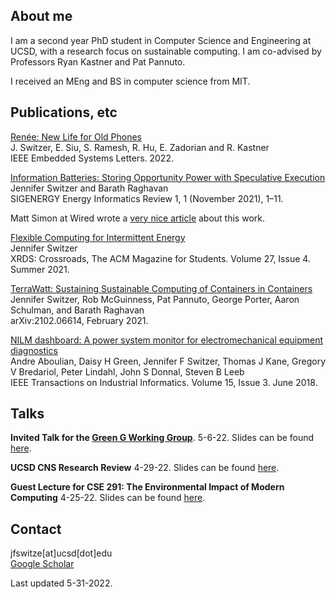 ## About me
I am a second year PhD student in Computer Science and Engineering at UCSD, with a research focus on sustainable computing. I am co-advised by Professors Ryan Kastner and Pat Pannuto. 

I received an MEng and BS in computer science from MIT.

## Publications, etc 

[Renée: New Life for Old Phones](https://ieeexplore.ieee.org/document/9695989)<br/>
J. Switzer, E. Siu, S. Ramesh, R. Hu, E. Zadorian and R. Kastner<br/>
IEEE Embedded Systems Letters. 2022.

[Information Batteries: Storing Opportunity Power with Speculative Execution](https://dl.acm.org/doi/abs/10.1145/3508467.3508468)<br/>
Jennifer Switzer and Barath Raghavan<br/>
SIGENERGY Energy Informatics Review 1, 1 (November 2021), 1–11.

Matt Simon at Wired wrote a [very nice article](https://www.wired.com/story/maybe-green-energy-needs-information-batteries-too/) about this work.

[Flexible Computing for Intermittent Energy](https://dl.acm.org/doi/pdf/10.1145/3466861)<br/>
Jennifer Switzer<br/>
XRDS: Crossroads, The ACM Magazine for Students. Volume 27, Issue 4. Summer 2021.

[TerraWatt: Sustaining Sustainable Computing of Containers in Containers](https://arxiv.org/abs/2102.06614)<br/>
Jennifer Switzer, Rob McGuinness, Pat Pannuto, George Porter, Aaron Schulman, and Barath Raghavan<br/>
arXiv:2102.06614, February 2021.

[NILM dashboard: A power system monitor for electromechanical equipment diagnostics](https://ieeexplore.ieee.org/abstract/document/8371632)<br/>
Andre Aboulian, Daisy H Green, Jennifer F Switzer, Thomas J Kane, Gregory V Bredariol, Peter Lindahl, John S Donnal, Steven B Leeb<br/>
IEEE Transactions on Industrial Informatics. Volume 15, Issue 3. June 2018.

## Talks
**Invited Talk for the [Green G Working Group](https://nextgalliance.org/working_group/green-g/)**. 5-6-22.
Slides can be found [here](https://github.com/jfswitzer/jenniferswitzer.com/blob/main/documents/15_minute_talk_jfs.pdf).<br/>

**UCSD CNS Research Review** 4-29-22.
Slides can be found [here](https://github.com/jfswitzer/jenniferswitzer.com/blob/main/documents/15_minute_talk_jfs.pdf).<br/>

**Guest Lecture for CSE 291: The Environmental Impact of Modern Computing** 4-25-22.
Slides can be found [here](https://github.com/jfswitzer/jenniferswitzer.com/blob/main/documents/40_minute_talk_jfs.pdf).<br/>
## Contact
jfswitze[at]ucsd[dot]edu<br/>
[Google Scholar](https://scholar.google.com/citations?user=G4g9E3UAAAAJ&hl=en)

Last updated 5-31-2022.

